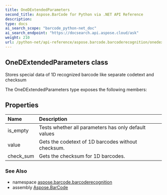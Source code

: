 ```yaml
---
title: OneDExtendedParameters
second_title: Aspose.BarCode for Python via .NET API Reference
description: 
type: docs
ai_search_scope: "barcode_python-net_doc"
ai_search_endpoint: "https://docsearch.api.aspose.cloud/ask"
weight: 210
url: /python-net/api-reference/aspose.barcode.barcoderecognition/onedextendedparameters/
---
```


## OneDExtendedParameters class

Stores special data of 1D recognized barcode like separate codetext and checksum

The OneDExtendedParameters type exposes the following members:
## Properties
| Name | Description |
| :- | :- |
|is_empty|Tests whether all parameters has only default values|
|value|Gets the codetext of 1D barcodes without checksum.|
|check_sum|Gets the checksum for 1D barcodes.|

### See Also

* namespace [aspose.barcode.barcoderecognition](/barcode/python-net/api-reference/aspose.barcode.barcoderecognition/)
* assembly [Aspose.BarCode](/barcode/python-net/api-reference/)

